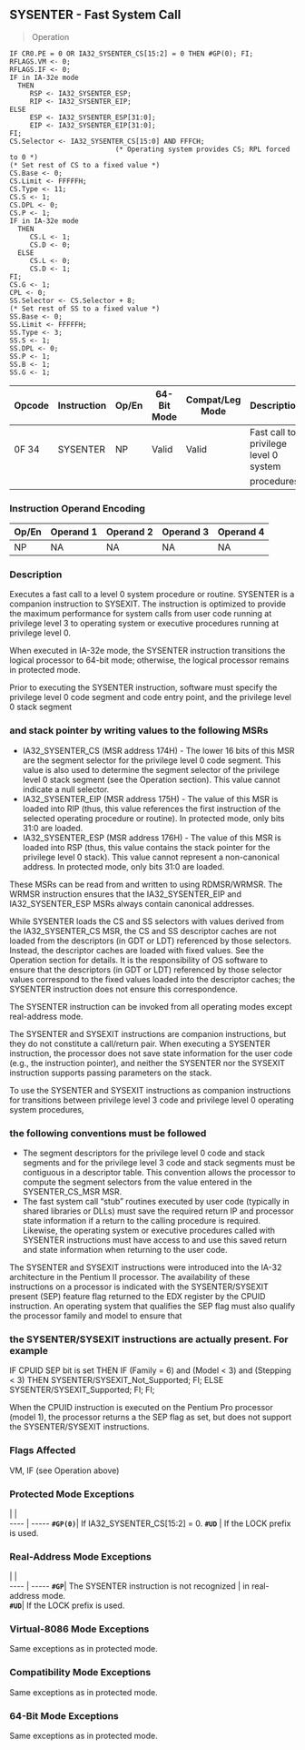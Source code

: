 ## SYSENTER - Fast System Call

> Operation

``` slim
IF CR0.PE = 0 OR IA32_SYSENTER_CS[15:2] = 0 THEN #GP(0); FI;
RFLAGS.VM <- 0;
RFLAGS.IF <- 0;
IF in IA-32e mode
  THEN
     RSP <- IA32_SYSENTER_ESP;
     RIP <- IA32_SYSENTER_EIP;
ELSE
     ESP <- IA32_SYSENTER_ESP[31:0];
     EIP <- IA32_SYSENTER_EIP[31:0];
FI;
CS.Selector <- IA32_SYSENTER_CS[15:0] AND FFFCH;
                          (* Operating system provides CS; RPL forced to 0 *)
(* Set rest of CS to a fixed value *)
CS.Base <- 0;
CS.Limit <- FFFFFH;
CS.Type <- 11;
CS.S <- 1;
CS.DPL <- 0;
CS.P <- 1;
IF in IA-32e mode
  THEN
     CS.L <- 1;
     CS.D <- 0;
  ELSE
     CS.L <- 0;
     CS.D <- 1;
FI;
CS.G <- 1;
CPL <- 0;
SS.Selector <- CS.Selector + 8;
(* Set rest of SS to a fixed value *)
SS.Base <- 0;
SS.Limit <- FFFFFH;
SS.Type <- 3;
SS.S <- 1;
SS.DPL <- 0;
SS.P <- 1;
SS.B <- 1;
SS.G <- 1;

```

 Opcode| Instruction| Op/En| 64-Bit Mode| Compat/Leg Mode| Description                          
 ---  | --- | --- | --- | --- | ---
 0F 34 | SYSENTER   | NP   | Valid      | Valid          | Fast call to privilege level 0 system
       |            |      |            |                | procedures.                          

### Instruction Operand Encoding
 Op/En| Operand 1| Operand 2| Operand 3| Operand 4
 ---  | --- | --- | --- | ---
 NP   | NA       | NA       | NA       | NA       

### Description
Executes a fast call to a level 0 system procedure or routine. SYSENTER is a
companion instruction to SYSEXIT. The instruction is optimized to provide the
maximum performance for system calls from user code running at privilege level
3 to operating system or executive procedures running at privilege level 0.

When executed in IA-32e mode, the SYSENTER instruction transitions the logical
processor to 64-bit mode; otherwise, the logical processor remains in protected
mode.

Prior to executing the SYSENTER instruction, software must specify the privilege
level 0 code segment and code entry point, and the privilege level 0 stack segment
### and stack pointer by writing values to the following MSRs

 - IA32_SYSENTER_CS (MSR address 174H)  -  The lower 16 bits of this MSR are the
segment selector for the privilege level 0 code segment. This value is also
used to determine the segment selector of the privilege level 0 stack segment
(see the Operation section). This value cannot indicate a null selector.
 - IA32_SYSENTER_EIP (MSR address 175H)  -  The value of this MSR is loaded into
RIP (thus, this value references the first instruction of the selected operating
procedure or routine). In protected mode, only bits 31:0 are loaded.
 - IA32_SYSENTER_ESP (MSR address 176H)  -  The value of this MSR is loaded into
RSP (thus, this value contains the stack pointer for the privilege level 0 stack).
This value cannot represent a non-canonical address. In protected mode, only
bits 31:0 are loaded.

These MSRs can be read from and written to using RDMSR/WRMSR. The WRMSR instruction
ensures that the IA32_SYSENTER_EIP and IA32_SYSENTER_ESP MSRs always contain
canonical addresses.

While SYSENTER loads the CS and SS selectors with values derived from the IA32_SYSENTER_CS
MSR, the CS and SS descriptor caches are not loaded from the descriptors (in
GDT or LDT) referenced by those selectors. Instead, the descriptor caches are
loaded with fixed values. See the Operation section for details. It is the responsibility
of OS software to ensure that the descriptors (in GDT or LDT) referenced by
those selector values correspond to the fixed values loaded into the descriptor
caches; the SYSENTER instruction does not ensure this correspondence.

The SYSENTER instruction can be invoked from all operating modes except real-address
mode.

The SYSENTER and SYSEXIT instructions are companion instructions, but they do
not constitute a call/return pair. When executing a SYSENTER instruction, the
processor does not save state information for the user code (e.g., the instruction
pointer), and neither the SYSENTER nor the SYSEXIT instruction supports passing
parameters on the stack.

To use the SYSENTER and SYSEXIT instructions as companion instructions for transitions
between privilege level 3 code and privilege level 0 operating system procedures,
### the following conventions must be followed

 - The segment descriptors for the privilege level 0 code and stack segments and
for the privilege level 3 code and stack segments must be contiguous in a descriptor
table. This convention allows the processor to compute the segment selectors
from the value entered in the SYSENTER_CS_MSR MSR.
 - The fast system call “stub” routines executed by user code (typically in shared
libraries or DLLs) must save the required return IP and processor state information
if a return to the calling procedure is required. Likewise, the operating system
or executive procedures called with SYSENTER instructions must have access to
and use this saved return and state information when returning to the user code.

The SYSENTER and SYSEXIT instructions were introduced into the IA-32 architecture
in the Pentium II processor. The availability of these instructions on a processor
is indicated with the SYSENTER/SYSEXIT present (SEP) feature flag returned to
the EDX register by the CPUID instruction. An operating system that qualifies
the SEP flag must also qualify the processor family and model to ensure that
### the SYSENTER/SYSEXIT instructions are actually present. For example

IF CPUID SEP bit is set THEN IF (Family = 6) and (Model < 3) and (Stepping <
3) THEN SYSENTER/SYSEXIT_Not_Supported; FI; ELSE SYSENTER/SYSEXIT_Supported;
FI; FI;

When the CPUID instruction is executed on the Pentium Pro processor (model 1),
the processor returns a the SEP flag as set, but does not support the SYSENTER/SYSEXIT
instructions.



### Flags Affected
VM, IF (see Operation above)


### Protected Mode Exceptions
   | |  
---- | -----
 **``#GP(0)``**| If IA32_SYSENTER_CS[15:2] = 0.
 **``#UD``**   | If the LOCK prefix is used.   

### Real-Address Mode Exceptions
   | |  
---- | -----
 **``#GP``**| The SYSENTER instruction is not recognized
    | in real-address mode.                     
 **``#UD``**| If the LOCK prefix is used.               

### Virtual-8086 Mode Exceptions
Same exceptions as in protected mode.


### Compatibility Mode Exceptions
Same exceptions as in protected mode.


### 64-Bit Mode Exceptions
Same exceptions as in protected mode.
